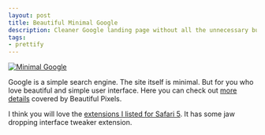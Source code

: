```yaml
---
layout: post
title: Beautiful Minimal Google
description: Cleaner Google landing page without all the unnecessary buttons.
tags:
- prettify
---
```

[ ![Minimal Google][img1] ](http://images.sayzlim.net/2010/08/google_minimal.jpg "Minimal Google")

[img1]: http://images.sayzlim.net/2010/08/google_minimal.jpg "Minimal Google"

Google is a simple search engine. The site itself is minimal. But for you who love beautiful and simple user interface. Here you can check out [more details][1] covered by Beautiful Pixels.

I think you will love the [extensions I listed for Safari 5][2]. It has some jaw dropping interface tweaker extension.

[1]: https://beautifulpixels.com/web/browser-startpages-are-back/ "Browser Startpages are Back! — Beautiful Pixels"
[2]: http://sayzlim.net/the-primrose-of-safari-5-extensions "The Primrose of Safari 5 Extensions | Sayz Lim"